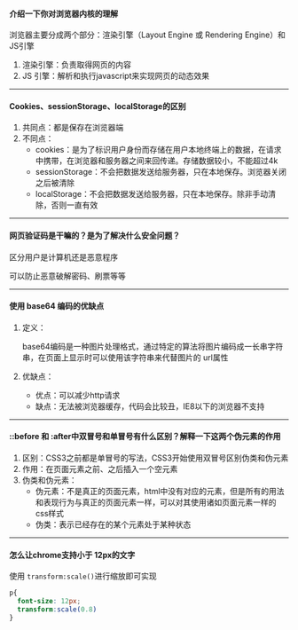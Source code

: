 #### 介绍一下你对浏览器内核的理解

浏览器主要分成两个部分：渲染引擎（Layout Engine 或 Rendering Engine）和 JS引擎

1. 渲染引擎：负责取得网页的内容
2. JS 引擎：解析和执行javascript来实现网页的动态效果

---

#### Cookies、sessionStorage、localStorage的区别

1. 共同点：都是保存在浏览器端
2. 不同点：
   + cookies：是为了标识用户身份而存储在用户本地终端上的数据，在请求中携带，在浏览器和服务器之间来回传递。存储数据较小，不能超过4k
   + sessionStorage：不会把数据发送给服务器，只在本地保存。浏览器关闭之后被清除
   + localStorage：不会把数据发送给服务器，只在本地保存。除非手动清除，否则一直有效

---

#### 网页验证码是干嘛的？是为了解决什么安全问题？

区分用户是计算机还是恶意程序

可以防止恶意破解密码、刷票等等

---

#### 使用 base64 编码的优缺点

1. 定义：

   base64编码是一种图片处理格式，通过特定的算法将图片编码成一长串字符串，在页面上显示时可以使用该字符串来代替图片的 url属性



2. 优缺点：
   + 优点：可以减少http请求
   + 缺点：无法被浏览器缓存，代码会比较丑，IE8以下的浏览器不支持



---

#### ::before 和 :after中双冒号和单冒号有什么区别？解释一下这两个伪元素的作用

1. 区别：CSS3之前都是单冒号的写法，CSS3开始使用双冒号区别伪类和伪元素
2. 作用：在页面元素之前、之后插入一个空元素
3. 伪类和伪元素：
   + 伪元素：不是真正的页面元素，html中没有对应的元素，但是所有的用法和表现行为与真正的页面元素一样，可以对其使用诸如页面元素一样的css样式
   + 伪类：表示已经存在的某个元素处于某种状态

---

#### 怎么让chrome支持小于 12px的文字

使用 `transform:scale()`进行缩放即可实现

```css
p{
  font-size: 12px;
  transform:scale(0.8)  
}
```






































